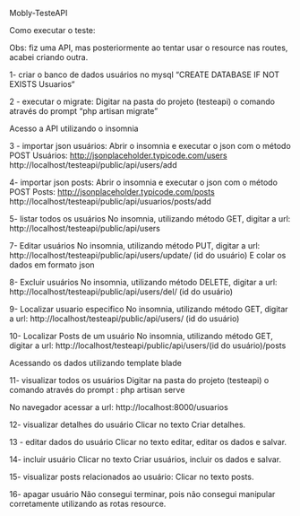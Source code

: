 Mobly-TesteAPI

Como executar o teste:

Obs: fiz uma API, mas posteriormente ao tentar usar o resource nas routes, acabei criando outra.

1- criar o banco de dados usuários no mysql
“CREATE DATABASE IF NOT EXISTS Usuarios“

2 - executar o migrate:
Digitar na pasta do projeto (testeapi) o comando através do prompt “php artisan migrate”

Acesso a API utilizando o insomnia 

3 - importar json usuários:
Abrir o insomnia e executar o json com o método POST
Usuários: http://jsonplaceholder.typicode.com/users
http://localhost/testeapi/public/api/users/add

4- importar json posts:
Abrir o insomnia e executar o json com o método POST
Posts: http://jsonplaceholder.typicode.com/posts
http://localhost/testeapi/public/api/usuarios/posts/add

5- listar todos os usuários
No insomnia, utilizando método GET,  digitar a url:
http://localhost/testeapi/public/api/users

7- Editar usuários
No insomnia, utilizando método PUT, digitar a url: http://localhost/testeapi/public/api/users/update/ (id do usuário)
E colar os dados em formato json

8- Excluir usuários
No insomnia, utilizando método DELETE, digitar a url:
http://localhost/testeapi/public/api/users/del/ (id do usuário)

9- Localizar usuario especifico
No insomnia, utilizando método GET, digitar a url:
http://localhost/testeapi/public/api/users/ (id do usuário)

10- Localizar Posts de um usuário
No insomnia, utilizando método GET, digitar a url:
http://localhost/testeapi/public/api/users/(id do usuário)/posts

Acessando os dados utilizando template blade

11- visualizar todos os usuários
Digitar na pasta do projeto (testeapi) o comando através do prompt : 
php artisan serve  

No navegador acessar a url: http://localhost:8000/usuarios

12- visualizar detalhes do usuário
Clicar no texto Criar detalhes.

13 - editar dados do usuário
Clicar no texto editar, editar os dados e salvar.

14- incluir usuário
Clicar no texto Criar usuários, incluir os dados e salvar.

15- visualizar posts relacionados ao usuário:
Clicar no texto posts.

16- apagar usuário
Não consegui terminar, pois não consegui manipular corretamente utilizando as rotas resource. 
